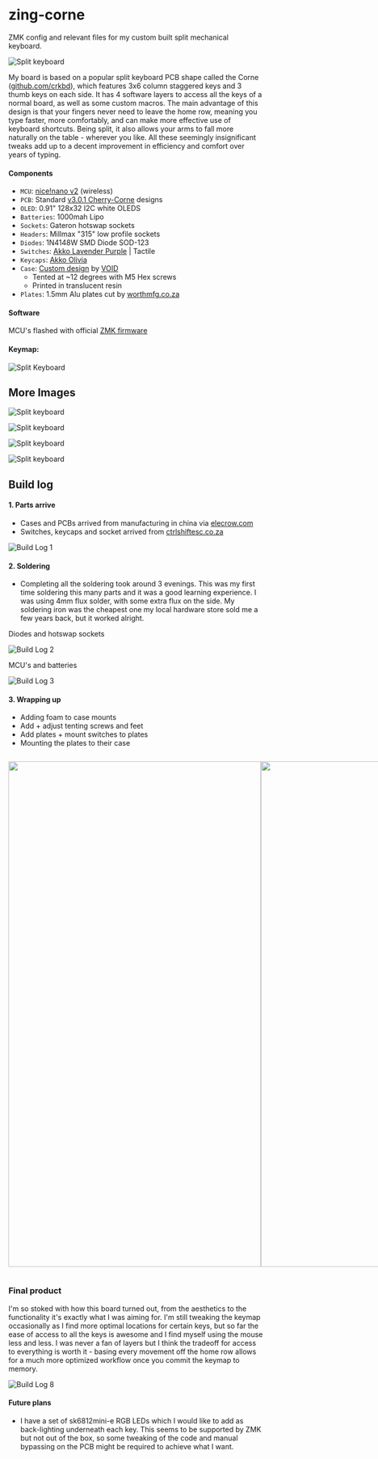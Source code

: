 # zing-corne

ZMK config and relevant files for my custom built split mechanical keyboard.

![Split keyboard](https://lh3.googleusercontent.com/u/0/drive-viewer/AFGJ81rJ6Sjp6qW7xbiAurwrsaD5yY4e21c9H0rIznXP8QhAVTqRbdGJAOzUO6liVFnT3sK3fCAXkS1OjmltfOwiL9Wt7Q6_zA=w1920-h1080)

My board is based on a popular split keyboard PCB shape called the Corne ([github.com/crkbd](https://github.com/foostan/crkbd)), which features 3x6 column staggered keys and 3 thumb keys on each side. It has 4 software layers to access all the keys of a normal board, as well as some custom macros. The main advantage of this design is that your fingers never need to leave the home row, meaning you type faster, more comfortably, and can make more effective use of keyboard shortcuts. Being split, it also allows your arms to fall more naturally on the table - wherever you like. All these seemingly insignificant tweaks add up to a decent improvement in efficiency and comfort over years of typing.

#### Components

- `MCU`: [nice!nano v2](https://nicekeyboards.com/nice-nano/) (wireless)
- `PCB`: Standard [v3.0.1 Cherry-Corne](https://github.com/foostan/crkbd/tree/main/corne-cherry/doc/v3) designs
- `OLED`: 0.91" 128x32 I2C white OLEDS
- `Batteries`: 1000mah Lipo
- `Sockets`: Gateron hotswap sockets
- `Headers`: Millmax "315" low profile sockets
- `Diodes`: 1N4148W  SMD Diode SOD-123
- `Switches`: [Akko Lavender Purple](https://en.akkogear.com/product/akko-cs-lavender-purple-switch-45pcs/) | Tactile
- `Keycaps`: [Akko Olivia]()
- `Case`:  [Custom design](https://www.printables.com/model/347524-corne-keyboard-case-5-and-6-columns) by [VOID](https://www.printables.com/@void)
    - Tented at ~12 degrees with M5 Hex screws
    - Printed in translucent resin
- `Plates`: 1.5mm Alu plates cut by [worthmfg.co.za](https://worthmfg.co.za/)

#### Software

MCU's flashed with official [ZMK firmware](https://github.com/zmkfirmware/zmk)

#### Keymap:

![Split Keyboard](https://lh3.googleusercontent.com/u/0/drive-viewer/AFGJ81otbUCP6zZFBFsY6KPMLzsmqZekzGliN7N2hEaKL42Kfq8o5Ofxrff6bLZUSYR4k0T7Wgiv0DR1W1yhEacB7D1ZR9So=w1920-h1080)

## More Images

![Split keyboard](https://lh3.googleusercontent.com/u/0/drive-viewer/AFGJ81qjeiGPDkCluah6yp83OlA_TczThZwAYL1p1XmSw9QuxJnkbkebsqFCnSGEM86NBBh1Ws9nzr9qyzVc8QJslRCO93Q13A=w1920-h1080) 

![Split keyboard](https://lh3.googleusercontent.com/u/0/drive-viewer/AFGJ81oV9iV--XWm0QQlCSL3x5Gva7dcTHwanTqM3BEAvuKsZbYUGgfA4QJMrRbffqNwMA70Gm36JK2KZveN9pZj9VNfrLEHtw=w1920-h1080)

![Split keyboard](https://lh3.googleusercontent.com/u/0/drive-viewer/AFGJ81qp_5r2h534zlPBszj-M00HTSiDkwjddT2-P2eyZmciEpXhvefO_ys5Njg-EUCEYzHTCNqeTKuEi5dtYMzTsgHSwxjWMQ=w1920-h1080) 

![Split keyboard](https://lh3.googleusercontent.com/u/0/drive-viewer/AFGJ81qgD1Rm5nGw8X4IyvKGOOz59S_RCC1_ChaS3FQ9HM99WLWSHPGqYMY42PgcMBLziuW9byOVT_NzjW2MCUN_jkc8hg5wxA=w1920-h1080) 

## Build log

#### 1. Parts arrive
- Cases and PCBs arrived from manufacturing in china via [elecrow.com](https://www.elecrow.com/)
- Switches, keycaps and socket arrived from [ctrlshiftesc.co.za](https://www.ctrlshiftesc.co.za/)

![Build Log 1](https://lh3.googleusercontent.com/u/0/drive-viewer/AFGJ81qxHsikeFV0H6P-QWwlv7keqyu7Y-QRJ9FiEJc_sx5-zorIKwEHAOX-IN6ZOHKOMgn332icO6NpgluEeE2-w0xKOE9X_Q=w1920-h1080)

#### 2. Soldering

- Completing all the soldering took around 3 evenings. This was my first time soldering this many parts and it was a good learning experience. I was using 4mm flux solder, with some extra flux on the side. My soldering iron was the cheapest one my local hardware store sold me a few years back, but it worked alright. 

Diodes and hotswap sockets

![Build Log 2](https://lh3.googleusercontent.com/u/0/drive-viewer/AFGJ81oWq-saeuJtmmIhT9WgzmZuVNQ_gd_6GYk7lKSom7h5frMRvLzcAXKwkW-U-PbCGhm-MKKYOe2cS1CukMU8_VJfg9rLuQ=w1920-h1080)

MCU's and batteries 

![Build Log 3](https://lh3.googleusercontent.com/u/0/drive-viewer/AFGJ81ogXiz8c1hEmsy8gXZaVsoD-m4DKj_HHTStVVNY8LR-irXhEt8NlryBmrFEfAhZTyN-raYi2MtQ2BGj8UBjWj1hxYFZvQ=w1920-h1080)

#### 3. Wrapping up

- Adding foam to case mounts
- Add + adjust tenting screws and feet
- Add plates + mount switches to plates
- Mounting the plates to their case
<div style='display: flex; '>

<img src="https://lh3.googleusercontent.com/u/0/drive-viewer/AFGJ81rhP1iKtqZ5-TI5bad522bccgXb8WrhHZS-eMHDnBzHUZp5RR2bCgJoDYXKp2eqIX3ztF3VxfqC-a_HPHTq-XStGIgliw=w1920-h1080" 
style='width: 500; height: 1000'/>

<img src="https://lh3.googleusercontent.com/u/0/drive-viewer/AFGJ81rLtsIyShmGPyAPyPLgvRgxIBM8mPzJguB5z2I8qfaDenb7R2Wpk2A0FG1ev1r-IzYETabFBKvfSAskcGsZmUoxkQ1Y=w1920-h1080"
style='width: 500; height: 1000'/>

<img src="https://lh3.googleusercontent.com/u/0/drive-viewer/AFGJ81pD3Dcssyb50xb1jD1rxRjAUKnsO84L0dBlTM-nvtVOgk-ibyUi9J5Y3K8WIijOEz3_kV9T1TgmIuam2V1gH3E243iksg=w1920-h1080"
style='width: 500; height: 1000'/>

<img src="https://lh3.googleusercontent.com/u/0/drive-viewer/AFGJ81rAAewdz15SI7biANgXjukMJ20CSnj2ziRTcNpjCKjasOcQrAP4M-fmvUlcTxhaH_Q_QzVYu4EPcZx62R3MbNK0UAYAoA=w1920-h1080"
style='width: 500; height: 1000'>
</div>


### Final product

I'm so stoked with how this board turned out, from the aesthetics to the functionality it's exactly what I was aiming for. I'm still tweaking the keymap occasionally as I find more optimal locations for certain keys, but so far the ease of access to all the keys is awesome and I find myself using the mouse less and less. I was never a fan of layers but I think the tradeoff for access to everything is worth it - basing every movement off the home row allows for a much more optimized workflow once you commit the keymap to memory. 


![Build Log 8](
https://lh3.googleusercontent.com/u/0/drive-viewer/AFGJ81qjeiGPDkCluah6yp83OlA_TczThZwAYL1p1XmSw9QuxJnkbkebsqFCnSGEM86NBBh1Ws9nzr9qyzVc8QJslRCO93Q13A=w1778-h1080)

#### Future plans

- I have a set of sk6812mini-e RGB LEDs which I would like to add as back-lighting underneath each key. This seems to be supported by ZMK but not out of the box, so some tweaking of the code and manual bypassing on the PCB might be required to achieve what I want. 
